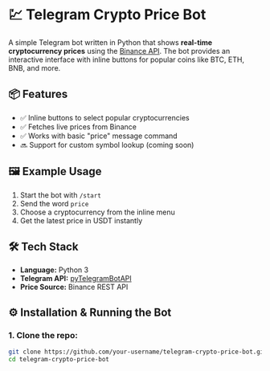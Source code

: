 # 💹 Telegram Crypto Price Bot

A simple Telegram bot written in Python that shows **real-time cryptocurrency prices** using the [Binance API](https://api.binance.com). The bot provides an interactive interface with inline buttons for popular coins like BTC, ETH, BNB, and more.

## 📦 Features

- ✅ Inline buttons to select popular cryptocurrencies
- ✅ Fetches live prices from Binance
- ✅ Works with basic "price" message command
- 🔜 Support for custom symbol lookup (coming soon)

## 🖼️ Example Usage

1. Start the bot with `/start`
2. Send the word `price`
3. Choose a cryptocurrency from the inline menu
4. Get the latest price in USDT instantly

## 🛠️ Tech Stack

- **Language:** Python 3
- **Telegram API:** [pyTelegramBotAPI](https://github.com/eternnoir/pyTelegramBotAPI)
- **Price Source:** Binance REST API

## ⚙️ Installation & Running the Bot

### 1. Clone the repo:
```bash
git clone https://github.com/your-username/telegram-crypto-price-bot.git
cd telegram-crypto-price-bot
